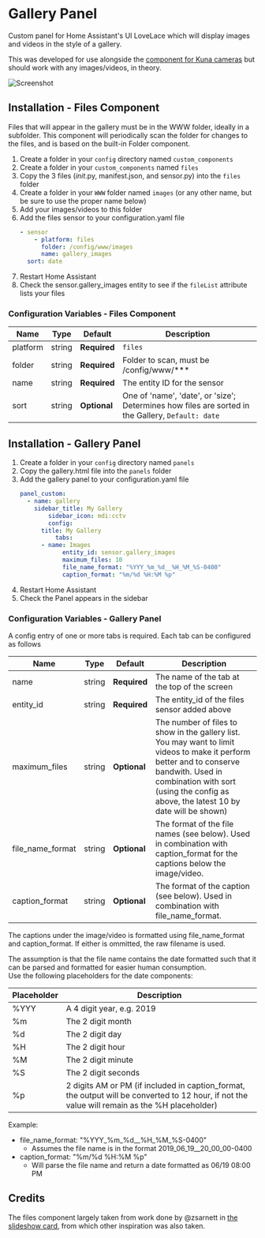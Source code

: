 # Gallery Panel

Custom panel for Home Assistant's UI LoveLace which will display images and videos in the style of a gallery.

This was developed for use alongside the [component for Kuna cameras](https://github.com/marthoc/kuna) but should work with any images/videos, in theory.

![Screenshot](https://github.com/TarheelGrad1998/GalleryPanel/raw/master/screenshot.png)

## Installation - Files Component

Files that will appear in the gallery must be in the WWW folder, ideally in a subfolder. This component will periodically scan the folder for changes to the files, and is based on the built-in Folder component.

1. Create a folder in your `config` directory named `custom_components`
2. Create a folder in your `custom_components` named `files`
3. Copy the 3 files (_init_.py, manifest.json, and sensor.py) into the `files` folder
4. Create a folder in your `WWW` folder named `images` (or any other name, but be sure to use the proper name below)
5. Add your images/videos to this folder
6. Add the files sensor to your configuration.yaml file
    ```yaml
    - sensor
        - platform: files
          folder: /config/www/images
          name: gallery_images
	  sort: date
    ```
7. Restart Home Assistant
8. Check the sensor.gallery_images entity to see if the `fileList` attribute lists your files

### Configuration Variables - Files Component

| Name | Type | Default | Description
| ---- | ---- | ------- | -----------
| platform | string | **Required** | `files`
| folder | string | **Required** | Folder to scan, must be /config/www/***
| name | string | **Required** | The entity ID for the sensor
| sort | string | **Optional** | One of 'name', 'date', or 'size';  Determines how files are sorted in the Gallery, `Default: date`

## Installation - Gallery Panel

1.  Create a folder in your `config` directory named `panels`
2.  Copy the gallery.html file into the `panels` folder
3.  Add the gallery panel to your configuration.yaml file
    ```yaml
	panel_custom:
      - name: gallery
	    sidebar_title: My Gallery
            sidebar_icon: mdi:cctv
            config: 
	      title: My Gallery
              tabs:
	      - name: Images
                entity_id: sensor.gallery_images
                maximum_files: 10
                file_name_format: "%YYY_%m_%d__%H_%M_%S-0400"
                caption_format: "%m/%d %H:%M %p"			  
    ```
4. Restart Home Assistant
5. Check the Panel appears in the sidebar

### Configuration Variables - Gallery Panel

A config entry of one or more tabs is required.  Each tab can be configured as follows

| Name | Type | Default | Description
| ---- | ---- | ------- | -----------
| name | string | **Required** | The name of the tab at the top of the screen
| entity_id | string | **Required** | The entity_id of the files sensor added above
| maximum_files | string | **Optional** | The number of files to show in the gallery list.  You may want to limit videos to make it perform better and to conserve bandwith.  Used in combination with sort (using the config as above, the latest 10 by date will be shown)
| file_name_format | string | **Optional** | The format of the file names (see below).  Used in combination with caption_format for the captions below the image/video.
| caption_format | string | **Optional** | The format of the caption (see below).  Used in combination with file_name_format.

The captions under the image/video is formatted using file_name_format and caption_format.  If either is ommitted, the raw filename is used.

The assumption is that the file name contains the date formatted such that it can be parsed and formatted for easier human consumption.  
Use the following placeholders for the date components:

| Placeholder | Description
| ----------- | -----------
| %YYY | A 4 digit year, e.g. 2019
| %m | The 2 digit month
| %d | The 2 digit day
| %H | The 2 digit hour
| %M | The 2 digit minute
| %S | The 2 digit seconds
| %p | 2 digits AM or PM (if included in caption_format, the output will be converted to 12 hour, if not the value will remain as the %H placeholder)

Example:
* file_name_format: "%YYY_%m_%d__%H_%M_%S-0400"
	* Assumes the file name is in the format 2019_06_19__20_00_00-0400
* caption_format: "%m/%d %H:%M %p"	
	* Will parse the file name and return a date formatted as 06/19 08:00 PM

## Credits

The files component largely taken from work done by @zsarnett in [the slideshow card](https://github.com/zsarnett/slideshow-card), from which other inspiration was also taken.  
